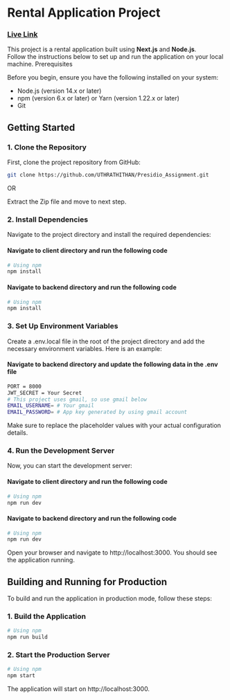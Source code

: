 # Rental Application Project

### [Live Link](https://presidio-assignment-one.vercel.app)

This project is a rental application built using <strong>Next.js</strong> and <strong>Node.js</strong>. 
<br/> Follow the instructions below to set up and run the application on your local machine.
Prerequisites

Before you begin, ensure you have the following installed on your system:

  - Node.js (version 14.x or later)
  - npm (version 6.x or later) or Yarn (version 1.22.x or later)
  - Git

  

## Getting Started
### 1. Clone the Repository

First, clone the project repository from GitHub:

```bash
git clone https://github.com/UTHRATHITHAN/Presidio_Assignment.git
```
OR

Extract the Zip file and move to next step.


### 2. Install Dependencies

Navigate to the project directory and install the required dependencies:

#### Navigate to client directory and run the following code
```bash
# Using npm
npm install
```
#### Navigate to backend directory and run the following code
```bash
# Using npm
npm install
```


### 3. Set Up Environment Variables

Create a .env.local file in the root of the project directory and add the necessary environment variables. Here is an example:


#### Navigate to backend directory and update the following data in the .env file
```bash
PORT = 8000
JWT_SECRET = Your Secret
# This project uses gmail, so use gmail below
EMAIL_USERNAME= # Your gmail
EMAIL_PASSWORD= # App key generated by using gmail account
```

Make sure to replace the placeholder values with your actual configuration details.

### 4. Run the Development Server

Now, you can start the development server:
#### Navigate to client directory and run the following code
```bash
# Using npm
npm run dev
```
#### Navigate to backend directory and run the following code
```bash
# Using npm
npm run dev
```

Open your browser and navigate to http://localhost:3000. You should see the application running.

## Building and Running for Production

To build and run the application in production mode, follow these steps:

### 1. Build the Application


```bash
# Using npm
npm run build
```

### 2. Start the Production Server

```bash
# Using npm
npm start
```

The application will start on http://localhost:3000.
